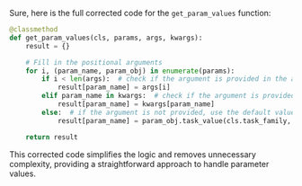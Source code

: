 Sure, here is the full corrected code for the `get_param_values` function:

```python
@classmethod
def get_param_values(cls, params, args, kwargs):
    result = {}

    # Fill in the positional arguments
    for i, (param_name, param_obj) in enumerate(params):
        if i < len(args):  # check if the argument is provided in the args tuple
            result[param_name] = args[i]
        elif param_name in kwargs:  # check if the argument is provided as a keyword argument
            result[param_name] = kwargs[param_name]
        else:  # if the argument is not provided, use the default value
            result[param_name] = param_obj.task_value(cls.task_family, param_name)

    return result
```

This corrected code simplifies the logic and removes unnecessary complexity, providing a straightforward approach to handle parameter values.